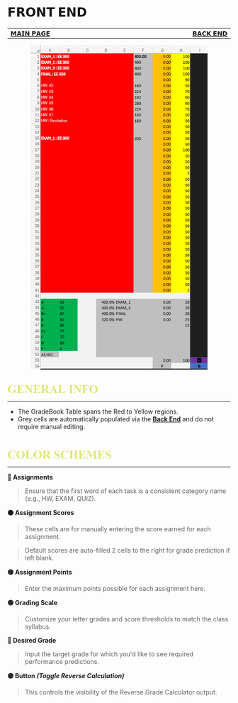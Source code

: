 # 𝗙𝗥𝗢𝗡𝗧 𝗘𝗡𝗗
<table>
  <tr>
    <td width="500px" align="left">
      <a href="./README.md">𝗠𝗔𝗜𝗡 𝗣𝗔𝗚𝗘</a>  
    </td>
    <td width="500px" align="right">
      <a href="./panel_backend.md">𝗕𝗔𝗖𝗞 𝗘𝗡𝗗</a>
    </td>
  </tr>
</table>

<div align="center">
<img src=./images/FrontEndColorSchemes.png width=400>
</div>

<br>

[<img src="./images/cw_general_info.png" height="20">](./panel_frontend.md)

****

- The GradeBook Table spans the Red to Yellow regions.
- Grey cells are automatically populated via the **[Back End](./panel_backend.md)** and do not require manual editing.

<br>

[<img src="./images/cw_color_schemes.png" height="20">](./panel_frontend.md)

****

**🔴 Assignments**
> Ensure that the first word of each task is a consistent category name (e.g., HW, EXAM, QUIZ).


**🟠 Assignment Scores**
> These cells are for manually entering the score earned for each assignment.

> Default scores are auto-filled 2 cells to the right for grade prediction if left blank.

**🟡 Assignment Points**
> Enter the maximum points possible for each assignment here.

**🟢 Grading Scale**
> Customize your letter grades and score thresholds to match the class syllabus.

**🔵 Desired Grade**
> Input the target grade for which you'd like to see required performance predictions.

**🟣 Button _(Toggle Reverse Calculation)_**
> This controls the visibility of the Reverse Grade Calculator output.




